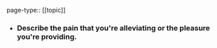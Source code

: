 page-type:: [[topic]]
- ### Describe the pain that you're alleviating or the pleasure you're providing.



